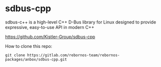 # sdbus-cpp

sdbus-c++ is a high-level C++ D-Bus library for Linux designed to provide expressive, easy-to-use API in modern C++

https://github.com/Kistler-Group/sdbus-cpp

How to clone this repo:

```
git clone https://gitlab.com/rebornos-team/rebornos-packages/anbox/sdbus-cpp.git
```

